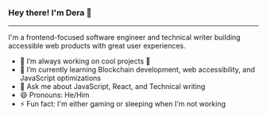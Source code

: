 ### Hey there! I'm Dera 👋

---

I'm a frontend-focused software engineer and technical writer building accessible web products with great user experiences. 

- 🔭 I’m always working on cool projects 🤫
- 🌱 I’m currently learning Blockchain development, web accessibility, and JavaScript optimizations
- 💬 Ask me about JavaScript, React, and Technical writing
- 😄 Pronouns: He/Him
- ⚡ Fun fact: I'm either gaming or sleeping when I'm not working


<!--
**chideraao/chideraao** is a ✨ _special_ ✨ repository because its `README.md` (this file) appears on your GitHub profile.

Here are some ideas to get you started:

- 🔭 I’m currently working on ...
- 🌱 I’m currently learning ...
- 👯 I’m looking to collaborate on ...
- 🤔 I’m looking for help with ...
- 💬 Ask me about ...
- 📫 How to reach me: ...
- 😄 Pronouns: ...
- ⚡ Fun fact: ...
-->
